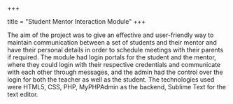 +++

title = "Student Mentor Interaction Module"
+++



The aim of the project was to give an effective and user-friendly way to maintain communication between a set of students and their mentor and have their personal details in order to schedule meetings with their parents if required. The module had login portals for the student and the mentor, where they could login with their respective credentials and communicate with each other through messages, and the admin had the control over the login for both the teacher as well as the student. The technologies used were HTML5, CSS, PHP, MyPHPAdmin as the backend, Sublime Text for the text editor.
